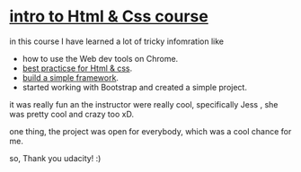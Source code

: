 # [intro to Html & Css course](https://classroom.udacity.com/courses/ud304)

in this course I have learned a lot of tricky infomration like
* how to use the Web dev tools on Chrome.
* [best practicse for Html & css](http://udacity.github.io/frontend-nanodegree-styleguide).
* [ build a simple framework](https://github.com/Ahmed-Ayman/Vacation2017-/tree/master/Udacity_webDeveloperFullStack/HTML%26CSS/2_framework/framework).
* started working with Bootstrap and created a simple project.

it was really fun an the instructor were really cool, specifically Jess , she was pretty cool and crazy too xD.

one thing, the project was open for everybody, which was a cool chance for me.

so, Thank you udacity! :)
